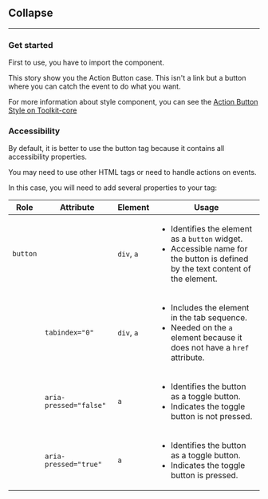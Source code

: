 ## Collapse
* * *

### Get started
First to use, you have to import the component.



This story show you the Action Button case.
This isn't a link but a button where you can catch the event to do what you want.

For more information about style component, you can see the [Action Button Style on Toolkit-core ](http://toolkit-intranet-axa.azurewebsites.net/#/button)


### Accessibility

By default, it is better to use the button tag because it contains all accessibility properties.

You may need to use other HTML tags or need to handle actions on events.

In this case, you will need to add several properties to your tag:

<table aria-labelledby="rps_label" class="af-table data attributes">
      <thead class="af-table__head">
        <tr class="af-table__tr">
          <th class="af-table__th" scope="col">Role</th>
          <th class="af-table__th" scope="col">Attribute</th>
          <th class="af-table__th" scope="col">Element</th>
          <th class="af-table__th" scope="col">Usage</th>
        </tr>
      </thead>
      <tbody class="af-table__body">
        <tr class="af-table__tr">
          <td class="af-table__cell"><code>button</code></td>
          <td class="af-table__cell"></td>
          <td class="af-table__cell">
            <code>div</code>, <code>a</code>
          </td>
          <td class="af-table__cell">
            <ul>
              <li>Identifies the element as a <code>button</code> widget.</li>
              <li> Accessible name for the button is defined by the text content of the element.</li>
            </ul>
          </td>
        </tr>
        <tr class="af-table__tr">
          <td class="af-table__cell"></td>
          <td class="af-table__cell">
            <code>tabindex="0"</code>
          </td>
          <td class="af-table__cell">
            <code>div</code>, <code>a</code>
          </td>
          <td class="af-table__cell">
            <ul>
              <li>Includes the element in the tab sequence.</li>
              <li>Needed on the <code>a</code> element because it does not have a <code>href</code> attribute.</li>
            </ul>
          </td>
        </tr>
        <tr class="af-table__tr">
          <td class="af-table__cell"></td>
          <td class="af-table__cell"><code>aria-pressed="false"</code></td>
          <td class="af-table__cell"><code>a</code></td>
          <td class="af-table__cell">
            <ul>
              <li>Identifies the button as a toggle button.</li>
              <li>Indicates the toggle button is not pressed.</li>
            </ul>
          </td>
        </tr>
        <tr class="af-table__tr">
          <td class="af-table__cell"></td>
          <td class="af-table__cell"><code>aria-pressed="true"</code></td>
          <td class="af-table__cell"><code>a</code></td>
          <td class="af-table__cell">
            <ul>
              <li>Identifies the button as a toggle button.</li>
              <li>Indicates the toggle button is pressed.</li>
            </ul>
          </td>
        </tr>
      </tbody>
    </table>
